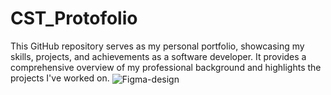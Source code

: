 # CST_Protofolio
This GitHub repository serves as my personal portfolio, showcasing my skills, projects, and achievements as a software developer. It provides a comprehensive overview of my professional background and highlights the projects I've worked on.
<img align="center" src="https://drive.google.com/file/d/1zJI3wbdePu3nbMsCWLPtOpPi5VrhMeYt/view?usp=drive_link" alt="Figma-design" />
